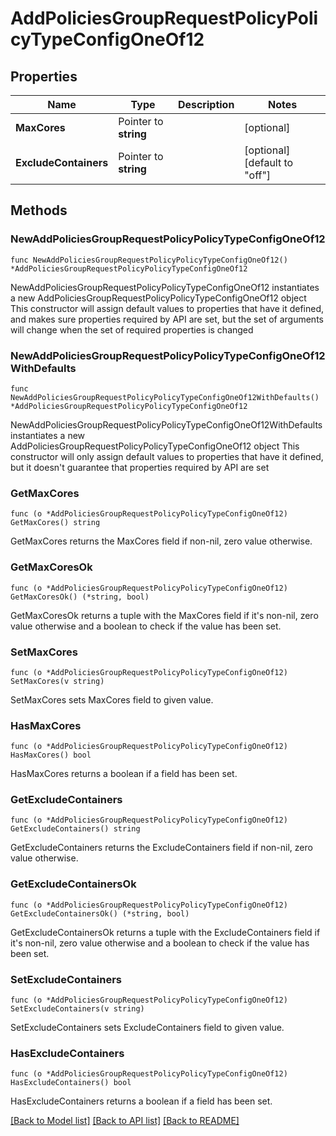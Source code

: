 # AddPoliciesGroupRequestPolicyPolicyTypeConfigOneOf12

## Properties

Name | Type | Description | Notes
------------ | ------------- | ------------- | -------------
**MaxCores** | Pointer to **string** |  | [optional] 
**ExcludeContainers** | Pointer to **string** |  | [optional] [default to "off"]

## Methods

### NewAddPoliciesGroupRequestPolicyPolicyTypeConfigOneOf12

`func NewAddPoliciesGroupRequestPolicyPolicyTypeConfigOneOf12() *AddPoliciesGroupRequestPolicyPolicyTypeConfigOneOf12`

NewAddPoliciesGroupRequestPolicyPolicyTypeConfigOneOf12 instantiates a new AddPoliciesGroupRequestPolicyPolicyTypeConfigOneOf12 object
This constructor will assign default values to properties that have it defined,
and makes sure properties required by API are set, but the set of arguments
will change when the set of required properties is changed

### NewAddPoliciesGroupRequestPolicyPolicyTypeConfigOneOf12WithDefaults

`func NewAddPoliciesGroupRequestPolicyPolicyTypeConfigOneOf12WithDefaults() *AddPoliciesGroupRequestPolicyPolicyTypeConfigOneOf12`

NewAddPoliciesGroupRequestPolicyPolicyTypeConfigOneOf12WithDefaults instantiates a new AddPoliciesGroupRequestPolicyPolicyTypeConfigOneOf12 object
This constructor will only assign default values to properties that have it defined,
but it doesn't guarantee that properties required by API are set

### GetMaxCores

`func (o *AddPoliciesGroupRequestPolicyPolicyTypeConfigOneOf12) GetMaxCores() string`

GetMaxCores returns the MaxCores field if non-nil, zero value otherwise.

### GetMaxCoresOk

`func (o *AddPoliciesGroupRequestPolicyPolicyTypeConfigOneOf12) GetMaxCoresOk() (*string, bool)`

GetMaxCoresOk returns a tuple with the MaxCores field if it's non-nil, zero value otherwise
and a boolean to check if the value has been set.

### SetMaxCores

`func (o *AddPoliciesGroupRequestPolicyPolicyTypeConfigOneOf12) SetMaxCores(v string)`

SetMaxCores sets MaxCores field to given value.

### HasMaxCores

`func (o *AddPoliciesGroupRequestPolicyPolicyTypeConfigOneOf12) HasMaxCores() bool`

HasMaxCores returns a boolean if a field has been set.

### GetExcludeContainers

`func (o *AddPoliciesGroupRequestPolicyPolicyTypeConfigOneOf12) GetExcludeContainers() string`

GetExcludeContainers returns the ExcludeContainers field if non-nil, zero value otherwise.

### GetExcludeContainersOk

`func (o *AddPoliciesGroupRequestPolicyPolicyTypeConfigOneOf12) GetExcludeContainersOk() (*string, bool)`

GetExcludeContainersOk returns a tuple with the ExcludeContainers field if it's non-nil, zero value otherwise
and a boolean to check if the value has been set.

### SetExcludeContainers

`func (o *AddPoliciesGroupRequestPolicyPolicyTypeConfigOneOf12) SetExcludeContainers(v string)`

SetExcludeContainers sets ExcludeContainers field to given value.

### HasExcludeContainers

`func (o *AddPoliciesGroupRequestPolicyPolicyTypeConfigOneOf12) HasExcludeContainers() bool`

HasExcludeContainers returns a boolean if a field has been set.


[[Back to Model list]](../README.md#documentation-for-models) [[Back to API list]](../README.md#documentation-for-api-endpoints) [[Back to README]](../README.md)



